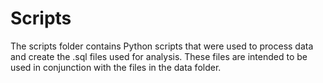 # Scripts
The scripts folder contains Python scripts that were used to process data and create the .sql files used for analysis. These files are intended to be used in conjunction with the files in the data folder.